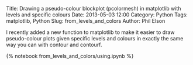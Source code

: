 Title: Drawing a pseudo-colour blockplot (pcolormesh) in matplotlib with levels and specific colours
Date: 2013-05-03 12:00
Category: Python
Tags: matplotlib, Python
Slug: from_levels_and_colors
Author: Phil Elson

I recently added a new function to matplotlib to make it easier to draw pseudo-colour
plots given specific levels and colours in exactly the same way you can with contour and contourf.


<!-- PELICAN_END_SUMMARY -->

{% notebook from_levels_and_colors/using.ipynb %}



